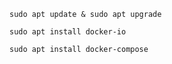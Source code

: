 ```
sudo apt update & sudo apt upgrade
```

```
sudo apt install docker-io
```

```
sudo apt install docker-compose
```

